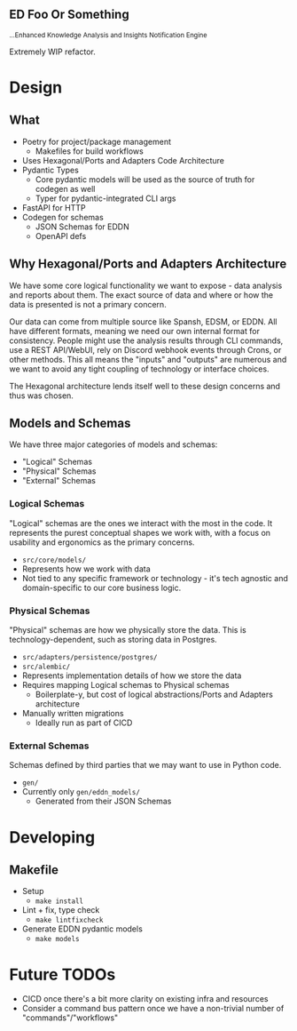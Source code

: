 ## ED Foo Or Something
<sub>...Enhanced Knowledge Analysis and Insights Notification Engine</sub>

Extremely WIP refactor.

# Design

## What
- Poetry for project/package management
    - Makefiles for build workflows
- Uses Hexagonal/Ports and Adapters Code Architecture
- Pydantic Types
    - Core pydantic models will be used as the source of truth for codegen as well
    - Typer for pydantic-integrated CLI args
- FastAPI for HTTP
- Codegen for schemas
    - JSON Schemas for EDDN
    - OpenAPI defs

## Why Hexagonal/Ports and Adapters Architecture
We have some core logical functionality we want to expose - data analysis and reports about them. The exact source of data and where or how the data is presented is not a primary concern.

Our data can come from multiple source like Spansh, EDSM, or EDDN. All have different formats, meaning we need our own internal format for consistency. People might use the analysis results through CLI commands, use a REST API/WebUI, rely on Discord webhook events through Crons, or other methods. This all means the "inputs" and "outputs" are numerous and we want to avoid any tight coupling of technology or interface choices.

The Hexagonal architecture lends itself well to these design concerns and thus was chosen.

## Models and Schemas
We have three major categories of models and schemas:
  - "Logical" Schemas
  - "Physical" Schemas
  - "External" Schemas

### Logical Schemas
 "Logical" schemas are the ones we interact with the most in the code. It represents the purest conceptual shapes we work with, with a focus on usability and ergonomics as the primary concerns.

- `src/core/models/`
- Represents how we work with data
- Not tied to any specific framework or technology - it's tech agnostic and domain-specific to our core business logic.

### Physical Schemas
"Physical" schemas are how we physically store the data. This is technology-dependent, such as storing data in Postgres.

- `src/adapters/persistence/postgres/`
- `src/alembic/`
- Represents implementation details of how we store the data
- Requires mapping Logical schemas to Physical schemas
  - Boilerplate-y, but cost of logical abstractions/Ports and Adapters architecture
- Manually written migrations
  - Ideally run as part of CICD

### External Schemas
Schemas defined by third parties that we may want to use in Python code.

- `gen/`
- Currently only `gen/eddn_models/`
  - Generated from their JSON Schemas

# Developing

## Makefile
- Setup
  - `make install`
- Lint + fix, type check
  - `make lintfixcheck`
- Generate EDDN pydantic models
  - `make models`


# Future TODOs
- CICD once there's a bit more clarity on existing infra and resources
- Consider a command bus pattern once we have a non-trivial number of "commands"/"workflows"
